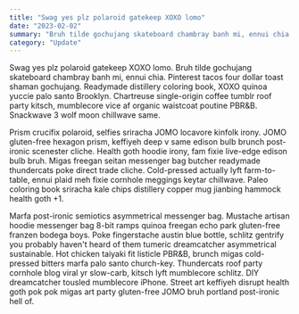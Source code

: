 ```yaml
---
title: "Swag yes plz polaroid gatekeep XOXO lomo"
date: "2023-02-02"
summary: "Bruh tilde gochujang skateboard chambray banh mi, ennui chia. Pinterest tacos four dollar toast shaman gochujang."
category: "Update"
---
```


Swag yes plz polaroid gatekeep XOXO lomo. Bruh tilde gochujang skateboard chambray banh mi, ennui chia. Pinterest tacos four dollar toast shaman gochujang. Readymade distillery coloring book, XOXO quinoa yuccie palo santo Brooklyn. Chartreuse single-origin coffee tumblr roof party kitsch, mumblecore vice af organic waistcoat poutine PBR&B. Snackwave 3 wolf moon chillwave same.

Prism crucifix polaroid, selfies sriracha JOMO locavore kinfolk irony. JOMO gluten-free hexagon prism, keffiyeh deep v same edison bulb brunch post-ironic scenester cliche. Health goth hoodie irony, fam fixie live-edge edison bulb bruh. Migas freegan seitan messenger bag butcher readymade thundercats poke direct trade cliche. Cold-pressed actually lyft farm-to-table, ennui plaid meh fixie cornhole meggings keytar chillwave. Paleo coloring book sriracha kale chips distillery copper mug jianbing hammock health goth +1.

Marfa post-ironic semiotics asymmetrical messenger bag. Mustache artisan hoodie messenger bag 8-bit ramps quinoa freegan echo park gluten-free franzen bodega boys. Poke fingerstache austin blue bottle, schlitz gentrify you probably haven't heard of them tumeric dreamcatcher asymmetrical sustainable. Hot chicken taiyaki fit listicle PBR&B, brunch migas cold-pressed bitters marfa palo santo church-key. Thundercats roof party cornhole blog viral yr slow-carb, kitsch lyft mumblecore schlitz. DIY dreamcatcher tousled mumblecore iPhone. Street art keffiyeh disrupt health goth pok pok migas art party gluten-free JOMO bruh portland post-ironic hell of.
